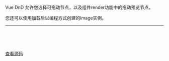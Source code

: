 Vue DnD 允许您选择可拖动节点，以及组件render功能中的拖动预览节点。

您还可以使用加载后以编程方式创建的Image实例。

----
<br>
<br>
<br>

<script setup>
import HandlesAndPreviews from '../../.vitepress/examples/05-customize/handles-and-previews'
</script>

<HandlesAndPreviews></HandlesAndPreviews>

[查看源码](https://github.com/hcg1023/vue3-dnd/tree/main/packages/docs/src/.vitepress/examples/05-customize/handles-and-previews)
